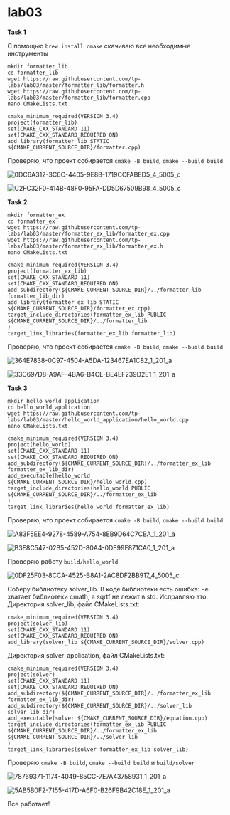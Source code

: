 # lab03

**Task 1**

С помощью `brew install cmake` скачиваю все необходимые инструменты
```
mkdir formatter_lib
cd formatter_lib
wget https://raw.githubusercontent.com/tp-labs/lab03/master/formatter_lib/formatter.h
wget https://raw.githubusercontent.com/tp-labs/lab03/master/formatter_lib/formatter.cpp
nano CMakeLists.txt

cmake_minimum_required(VERSION 3.4)
project(formatter_lib)
set(CMAKE_CXX_STANDARD 11)
set(CMAKE_CXX_STANDARD_REQUIRED ON)
add_library(formatter_lib STATIC ${CMAKE_CURRENT_SOURCE_DIR}/formatter.cpp)
```
Проверяю, что проект собирается `cmake -B build`, `cmake --build build`

![0DC6A312-3C6C-4405-9E8B-1719CCFABED5_4_5005_c](https://github.com/nastyanam05/lab03/assets/112873954/a0face30-e989-437f-81fe-271f604e1f97)

![C2FC32F0-414B-48F0-95FA-DD5D67509B98_4_5005_c](https://github.com/nastyanam05/lab03/assets/112873954/2ed3a3e1-53d5-4b3f-a430-74d1e1317908)

**Task 2**
```
mkdir formatter_ex
cd formatter_ex
wget https://raw.githubusercontent.com/tp-labs/lab03/master/formatter_ex_lib/formatter_ex.cpp
wget https://raw.githubusercontent.com/tp-labs/lab03/master/formatter_ex_lib/formatter_ex.h
nano CMakeLists.txt

cmake_minimum_required(VERSION 3.4)
project(formatter_ex_lib)
set(CMAKE_CXX_STANDARD 11)
set(CMAKE_CXX_STANDARD_REQUIRED ON)
add_subdirectory(${CMAKE_CURRENT_SOURCE_DIR}/../formatter_lib formatter_lib_dir)
add_library(formatter_ex_lib STATIC ${CMAKE_CURRENT_SOURCE_DIR}/formatter_ex.cpp)
target_include_directories(formatter_ex_lib PUBLIC
${CMAKE_CURRENT_SOURCE_DIR}/../formatter_lib
)
target_link_libraries(formatter_ex_lib formatter_lib)
```
Проверяю, что проект собирается `cmake -B build`, `cmake --build build`

![364E7838-0C97-4504-A5DA-123467EA1C82_1_201_a](https://github.com/nastyanam05/lab03/assets/112873954/7bfb3f9d-c8ff-4d4b-9bf0-19d2d998a135)

![33C697D8-A9AF-4BA6-B4CE-BE4EF239D2E1_1_201_a](https://github.com/nastyanam05/lab03/assets/112873954/caf3317a-de4f-406c-aeca-1e5207a5d504)

**Task 3**
```
mkdir hello_world_application
cd hello_world_application
wget https://raw.githubusercontent.com/tp-labs/lab03/master/hello_world_application/hello_world.cpp
nano CMakeLists.txt

cmake_minimum_required(VERSION 3.4)
project(hello_world)
set(CMAKE_CXX_STANDARD 11)
set(CMAKE_CXX_STANDARD_REQUIRED ON)
add_subdirectory(${CMAKE_CURRENT_SOURCE_DIR}/../formatter_ex_lib formatter_ex_lib_dir)
add_executable(hello_world ${CMAKE_CURRENT_SOURCE_DIR}/hello_world.cpp)
target_include_directories(hello_world PUBLIC
${CMAKE_CURRENT_SOURCE_DIR}/../formatter_ex_lib
)
target_link_libraries(hello_world formatter_ex_lib)
```
Проверяю, что проект собирается `cmake -B build`, `cmake --build build`

![A83F5EE4-9278-4589-A754-8EB9D64C7CBA_1_201_a](https://github.com/nastyanam05/lab03/assets/112873954/092516ff-3b31-4305-adad-85cbf408b0af)

![B3E8C547-02B5-452D-80A4-0DE99E871CA0_1_201_a](https://github.com/nastyanam05/lab03/assets/112873954/71a470c5-2954-42e7-ac5b-0fbc2f7d0f36)

Проверяю работу `build/hello_world`

![0DF25F03-8CCA-4525-B8A1-2AC8DF2BB917_4_5005_c](https://github.com/nastyanam05/lab03/assets/112873954/63f3a8c2-1fd8-45a1-959d-10ab4680a99f)

Cоберу библиотеку solver_lib.
В коде библиотеки есть ошибка: не хватает библиотеки cmath, а sqrtf не лежит в std. Исправляю это.
Директория solver_lib, файл CMakeLists.txt:

```
cmake_minimum_required(VERSION 3.4)
project(solver_lib)
set(CMAKE_CXX_STANDARD 11)
set(CMAKE_CXX_STANDARD_REQUIRED ON)
add_library(solver_lib ${CMAKE_CURRENT_SOURCE_DIR}/solver.cpp)
```
Директория solver_application, файл CMakeLists.txt:

```
cmake_minimum_required(VERSION 3.4)
project(solver)
set(CMAKE_CXX_STANDARD 11)
set(CMAKE_CXX_STANDARD_REQUIRED ON)
add_subdirectory(${CMAKE_CURRENT_SOURCE_DIR}/../formatter_ex_lib formatter_ex_lib_dir)
add_subdirectory(${CMAKE_CURRENT_SOURCE_DIR}/../solver_lib solver_lib_dir)
add_executable(solver ${CMAKE_CURRENT_SOURCE_DIR}/equation.cpp)
target_include_directories(formatter_ex_lib PUBLIC
${CMAKE_CURRENT_SOURCE_DIR}/../formatter_ex_lib
${CMAKE_CURRENT_SOURCE_DIR}/../solver_lib
)
target_link_libraries(solver formatter_ex_lib solver_lib)
```
Проверяю `cmake -B build`, `cmake --build build` и `build/solver`

![78769371-1174-4049-85CC-7E7A43758931_1_201_a](https://github.com/nastyanam05/lab03/assets/112873954/d920792b-6ea2-4d38-92d0-253ee1a9b7c5)

![5AB5B0F2-7155-417D-A6F0-B26F9B42C18E_1_201_a](https://github.com/nastyanam05/lab03/assets/112873954/b58618a0-9d7e-4470-9fdb-b68dd34902f5)

Все работает!
